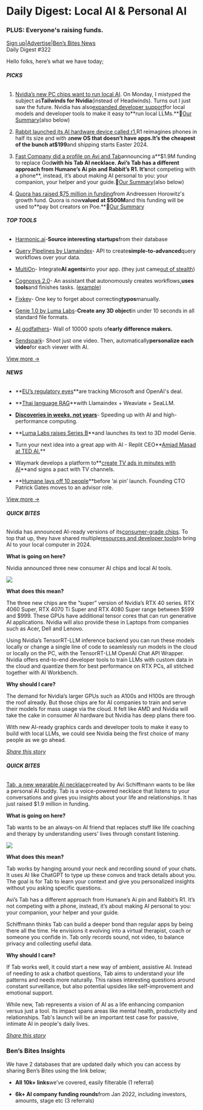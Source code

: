 # Daily Digest: Local AI & Personal AI

### PLUS: Everyone's raising funds.

[Sign up](https://www.bensbites.co/?utm_source=bensbites\&utm_medium=referral\&utm_campaign=daily-digest-local-ai-personal-ai)|[Advertise](https://sponsor.bensbites.co/?utm_source=bensbites\&utm_medium=referral\&utm_campaign=daily-digest-local-ai-personal-ai)|[Ben’s Bites News](https://news.bensbites.co/?utm_source=bensbites\&utm_medium=referral\&utm_campaign=daily-digest-local-ai-personal-ai)\
Daily Digest #322

Hello folks, here’s what we have today;

###### **PICKS**

1. [Nvidia’s new PC chips want to run local AI](https://www.cnbc.com/2024/01/08/nvidia-rtx-4060-super-rtx-4070-ti-super-rtx-4080-super-announced.html?utm_source=bensbites\&utm_medium=referral\&utm_campaign=daily-digest-local-ai-personal-ai). On Monday, I mistyped the subject as**Tailwinds for Nvidia**(instead of Headwinds). Turns out I just saw the future. Nvidia has also[expanded developer support](https://developer.nvidia.com/blog/supercharging-llm-applications-on-windows-pcs-with-nvidia-rtx-systems/?utm_source=bensbites\&utm_medium=referral\&utm_campaign=daily-digest-local-ai-personal-ai)for local models and developer tools to make it easy to\*\*run local LLMs.\*\*🍿[Our Summary](https://bensbites.beehiiv.com/p/nvidia-makes-easy-run-local-llms)(also below)

2. [Rabbit launched its AI hardware device called r1.](https://twitter.com/rabbit_hmi/status/1744781083831574824?utm_source=bensbites\&utm_medium=referral\&utm_campaign=daily-digest-local-ai-personal-ai)R1 reimagines phones in half its size and with a**new OS that doesn’t have apps.**It’s the cheapest of the bunch at**$199**and shipping starts Easter 2024.

3. [Fast Company did a profile on Avi and Tab](https://www.fastcompany.com/91007630/avi-schiffmanns-tab-ai-necklace-has-raised-1-9-million-to-replace-god?utm_source=bensbites\&utm_medium=referral\&utm_campaign=daily-digest-local-ai-personal-ai)announcing a\*\*$1.9M funding to replace God**with his Tab AI necklace. Avi’s Tab has a different approach from Humane’s Ai pin and Rabbit’s R1. It’s**not competing with a phone\*\*, instead, it’s about making AI personal to you: your companion, your helper and your guide.🍿[Our Summary](https://bensbites.beehiiv.com/p/tab-whats-new-ai-necklace)(also below)

4. [Quora has raised $75 million in funding](https://quorablog.quora.com/New-Funding-from-Andreessen-Horowitz?utm_source=bensbites\&utm_medium=referral\&utm_campaign=daily-digest-local-ai-personal-ai)from Andreessen Horowitz's growth fund. Quora is now**valued at $500M**and this funding will be used to\*\*pay bot creators on Poe.\*\*🍿[Our Summary](https://bensbites.beehiiv.com/p/quora-raises-new-funding-ai-chatbot-platform-poe)

###### **TOP TOOLS**

- [Harmonic.ai](https://www.harmonic.ai/?utm_source=partner\&utm_medium=newsletter\&utm_campaign=bensbites)-**Source interesting startups**from their database

- [Query Pipelines by Llamaindex](https://blog.llamaindex.ai/introducing-query-pipelines-025dc2bb0537?utm_source=bensbites\&utm_medium=referral\&utm_campaign=daily-digest-local-ai-personal-ai)- API to create**simple-to-advanced**query workflows over your data.

- [MultiOn](https://www.multion.ai/?utm_source=bensbites\&utm_medium=referral\&utm_campaign=daily-digest-local-ai-personal-ai)- Integrate**AI agents**into your app. (they just came[out of stealth](https://www.multion.ai/blog/multion-building-a-brighter-future-for-humanity-with-ai-agents?utm_source=bensbites\&utm_medium=referral\&utm_campaign=daily-digest-local-ai-personal-ai))

- [Cognosys 2.0](https://www.cognosys.ai/?utm_source=bensbites\&utm_medium=referral\&utm_campaign=daily-digest-local-ai-personal-ai)- An assistant that autonomously creates workflows,**uses tools**and finishes tasks. ([example](https://x.com/SullyOmarr/status/1744769308465741984?s=20\&utm_source=bensbites\&utm_medium=referral\&utm_campaign=daily-digest-local-ai-personal-ai))

- [Fixkey](https://www.fixkey.ai/?utm_source=bensbites\&utm_medium=referral\&utm_campaign=daily-digest-local-ai-personal-ai)- One key to forget about correcting**typos**manually.

- [Genie 1.0 by Luma Labs](https://lumalabs.ai/genie?utm_source=bensbites\&utm_medium=referral\&utm_campaign=daily-digest-local-ai-personal-ai)-**Create any 3D object**in under 10 seconds in all standard file formats.

- [AI godfathers](https://godfathers.ai/?utm_source=bensbites\&utm_medium=referral\&utm_campaign=daily-digest-local-ai-personal-ai)- Wall of 10000 spots of**early difference makers.**

- [Sendspark](https://www.sendspark.com/video-platform/ai-intros?utm_source=bensbites\&utm_medium=referral\&utm_campaign=daily-digest-local-ai-personal-ai)- Shoot just one video. Then, automatically**personalize each video**for each viewer with AI.

[View more →](https://news.bensbites.co/tags/show?utm_source=bensbites\&utm_medium=referral\&utm_campaign=daily-digest-local-ai-personal-ai)

###### **NEWS**

- \*\*[EU’s regulatory eyes](https://www.bloomberg.com/news/articles/2024-01-09/microsoft-s-openai-ties-face-potential-eu-merger-investigation?utm_source=bensbites\&utm_medium=referral\&utm_campaign=daily-digest-local-ai-personal-ai)\*\*are tracking Microsoft and OpenAI's deal.

- \*\*[Thai language RAG](https://blog.float16.cloud/thai-rag-with-llamaindex-weaviate-seallm/?utm_source=bensbites\&utm_medium=referral\&utm_campaign=daily-digest-local-ai-personal-ai)\*\*with Llamaindex + Weaviate + SeaLLM.

- **[Discoveries in weeks, not years](https://news.microsoft.com/source/features/sustainability/how-ai-and-hpc-are-speeding-up-scientific-discovery/?utm_source=bensbites\&utm_medium=referral\&utm_campaign=daily-digest-local-ai-personal-ai)**- Speeding up with AI and high-performance computing.

- \*\*[Luma Labs raises Series B](https://lumalabs.ai/series-b?utm_source=bensbites\&utm_medium=referral\&utm_campaign=daily-digest-local-ai-personal-ai)\*\*and launches its text to 3D model Genie.

- Turn your next idea into a great app with AI - Replit CEO\*\*[Amjad Masad at TED AI.](https://www.youtube.com/watch?v=kCudFI4tcpg\&utm_source=bensbites\&utm_medium=referral\&utm_campaign=daily-digest-local-ai-personal-ai)\*\*

- Waymark develops a platform to\*\*[create TV ads in minutes with AI](https://variety.com/2024/tv/news/ai-waymark-scripps-co-tv-commercials-persky-stern-1235865919/?utm_source=bensbites\&utm_medium=referral\&utm_campaign=daily-digest-local-ai-personal-ai)\*\*and signs a pact with TV channels.

- \*\*[Humane lays off 10 people](https://www.theverge.com/2024/1/9/24032274/humane-layoffs-ai-pin?utm_source=bensbites\&utm_medium=referral\&utm_campaign=daily-digest-local-ai-personal-ai)\*\*before ‘ai pin’ launch. Founding CTO Patrick Gates moves to an advisor role.

[View more →](https://news.bensbites.co/tags/news/trending?utm_source=bensbites\&utm_medium=referral\&utm_campaign=daily-digest-local-ai-personal-ai)

###### **QUICK BITES**

Nvidia has announced AI-ready versions of its[consumer-grade chips](https://www.cnbc.com/2024/01/08/nvidia-rtx-4060-super-rtx-4070-ti-super-rtx-4080-super-announced.html?utm_source=bensbites\&utm_medium=referral\&utm_campaign=daily-digest-local-ai-personal-ai). To top that up, they have shared multiple[resources and developer tools](https://developer.nvidia.com/blog/supercharging-llm-applications-on-windows-pcs-with-nvidia-rtx-systems/?utm_source=bensbites\&utm_medium=referral\&utm_campaign=daily-digest-local-ai-personal-ai)to bring AI to your local computer in 2024.

**What is going on here?**

Nvidia announced three new consumer AI chips and local AI tools.

![](https://media.beehiiv.com/cdn-cgi/image/fit=scale-down,format=auto,onerror=redirect,quality=80/uploads/asset/file/d38cf737-e9f2-4744-af6c-660f659b2a8a/image.png?t=1704891521)

**What does this mean?**

The three new chips are the “super” version of Nvidia’s RTX 40 series. RTX 4060 Super, RTX 4070 Ti Super and RTX 4080 Super range between $599 and $999. These GPUs have additional tensor cores that can run generative AI applications. Nvidia will also provide these in Laptops from companies such as Acer, Dell and Lenovo.

Using Nvidia’s TensorRT-LLM inference backend you can run these models locally or change a single line of code to seamlessly run models in the cloud or locally on the PC, with the TensorRT-LLM OpenAI Chat API Wrapper. Nvidia offers end-to-end developer tools to train LLMs with custom data in the cloud and quantize them for best performance on RTX PCs, all stitched together with AI Workbench.

**Why should I care?**

The demand for Nvidia’s larger GPUs such as A100s and H100s are through the roof already. But those chips are for AI companies to train and serve their models for mass usage via the cloud. It felt like AMD and Nvidia will take the cake in consumer AI hardware but Nvidia has deep plans there too.

With new AI-ready graphics cards and developer tools to make it easy to build with local LLMs, we could see Nvidia being the first choice of many people as we go ahead.

[*Share this story*](https://bensbites.beehiiv.com/p/nvidia-makes-easy-run-local-llms)

###### **QUICK BITES**

[Tab, a new wearable AI necklace](https://www.fastcompany.com/91007630/avi-schiffmanns-tab-ai-necklace-has-raised-1-9-million-to-replace-god?utm_source=bensbites\&utm_medium=referral\&utm_campaign=daily-digest-local-ai-personal-ai)created by Avi Schiffmann wants to be like a personal AI buddy. Tab is a voice-powered necklace that listens to your conversations and gives you insights about your life and relationships. It has just raised $1.9 million in funding.

**What is going on here?**

Tab wants to be an always-on AI friend that replaces stuff like life coaching and therapy by understanding users' lives through constant listening.

![](https://media.beehiiv.com/cdn-cgi/image/fit=scale-down,format=auto,onerror=redirect,quality=80/uploads/asset/file/6ae85e0d-b8e0-4b1f-96eb-f74809c0b521/image.png?t=1704894889)

**What does this mean?**

Tab works by hanging around your neck and recording sound of your chats. It uses AI like ChatGPT to type up these convos and track details about you. The goal is for Tab to learn your context and give you personalized insights without you asking specific questions.

Avi’s Tab has a different approach from Humane’s Ai pin and Rabbit’s R1. It’s not competing with a phone, instead, it’s about making AI personal to you: your companion, your helper and your guide.

Schiffmann thinks Tab can build a deeper bond than regular apps by being there all the time. He envisions it evolving into a virtual therapist, coach or someone you confide in. Tab only records sound, not video, to balance privacy and collecting useful data.

**Why should I care?**

If Tab works well, it could start a new way of ambient, assistive AI. Instead of needing to ask a chatbot questions, Tab aims to understand your life patterns and needs more naturally. This raises interesting questions around constant surveillance, but also potential upsides like self-improvement and emotional support.

While new, Tab represents a vision of AI as a life enhancing companion versus just a tool. Its impact spans areas like mental health, productivity and relationships. Tab's launch will be an important test case for passive, intimate AI in people's daily lives.

[*Share this story*](https://bensbites.beehiiv.com/p/tab-whats-new-ai-necklace)

### Ben’s Bites Insights

We have 2 databases that are updated daily which you can access by sharing Ben’s Bites using the link below;

- **All 10k+ links**we’ve covered, easily filterable (1 referral)

- **6k+ AI company funding rounds**from Jan 2022, including investors, amounts, stage etc (3 referrals)
